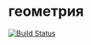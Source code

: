 # геометрия
[![Build Status](https://travis-ci.org/purtov4295/geometry.svg?branch=master)](https://travis-ci.org/purtov4295/geometry)
